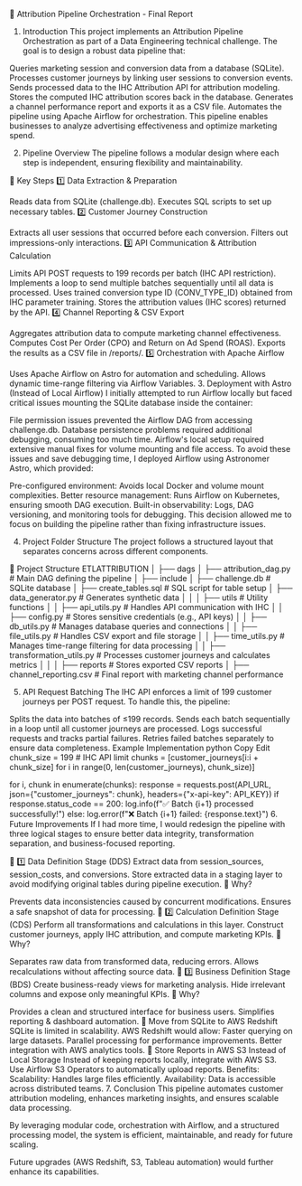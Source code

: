 📄 Attribution Pipeline Orchestration - Final Report
1. Introduction
This project implements an Attribution Pipeline Orchestration as part of a Data Engineering technical challenge. The goal is to design a robust data pipeline that:

Queries marketing session and conversion data from a database (SQLite).
Processes customer journeys by linking user sessions to conversion events.
Sends processed data to the IHC Attribution API for attribution modeling.
Stores the computed IHC attribution scores back in the database.
Generates a channel performance report and exports it as a CSV file.
Automates the pipeline using Apache Airflow for orchestration.
This pipeline enables businesses to analyze advertising effectiveness and optimize marketing spend.

2. Pipeline Overview
The pipeline follows a modular design where each step is independent, ensuring flexibility and maintainability.

📌 Key Steps
1️⃣ Data Extraction & Preparation

Reads data from SQLite (challenge.db).
Executes SQL scripts to set up necessary tables.
2️⃣ Customer Journey Construction

Extracts all user sessions that occurred before each conversion.
Filters out impressions-only interactions.
3️⃣ API Communication & Attribution Calculation

Limits API POST requests to 199 records per batch (IHC API restriction).
Implements a loop to send multiple batches sequentially until all data is processed.
Uses trained conversion type ID (CONV_TYPE_ID) obtained from IHC parameter training.
Stores the attribution values (IHC scores) returned by the API.
4️⃣ Channel Reporting & CSV Export

Aggregates attribution data to compute marketing channel effectiveness.
Computes Cost Per Order (CPO) and Return on Ad Spend (ROAS).
Exports the results as a CSV file in /reports/.
5️⃣ Orchestration with Apache Airflow

Uses Apache Airflow on Astro for automation and scheduling.
Allows dynamic time-range filtering via Airflow Variables.
3. Deployment with Astro (Instead of Local Airflow)
I initially attempted to run Airflow locally but faced critical issues mounting the SQLite database inside the container:

File permission issues prevented the Airflow DAG from accessing challenge.db.
Database persistence problems required additional debugging, consuming too much time.
Airflow's local setup required extensive manual fixes for volume mounting and file access.
To avoid these issues and save debugging time, I deployed Airflow using Astronomer Astro, which provided:

Pre-configured environment: Avoids local Docker and volume mount complexities.
Better resource management: Runs Airflow on Kubernetes, ensuring smooth DAG execution.
Built-in observability: Logs, DAG versioning, and monitoring tools for debugging.
This decision allowed me to focus on building the pipeline rather than fixing infrastructure issues.

4. Project Folder Structure
The project follows a structured layout that separates concerns across different components.

📂 Project Structure
ETLATTRIBUTION
│
├── dags
│   ├── attribution_dag.py            # Main DAG defining the pipeline
│
├── include
│   ├── challenge.db                   # SQLite database
│   ├── create_tables.sql               # SQL script for table setup
│   ├── data_generator.py               # Generates synthetic data
│   │
│   ├── utils                           # Utility functions
│   │   ├── api_utils.py               # Handles API communication with IHC
│   │   ├── config.py                   # Stores sensitive credentials (e.g., API keys)
│   │   ├── db_utils.py                 # Manages database queries and connections
│   │   ├── file_utils.py               # Handles CSV export and file storage
│   │   ├── time_utils.py               # Manages time-range filtering for data processing
│   │   ├── transformation_utils.py     # Processes customer journeys and calculates metrics
│   │
│   ├── reports                         # Stores exported CSV reports
│       ├── channel_reporting.csv       # Final report with marketing channel performance



5. API Request Batching
The IHC API enforces a limit of 199 customer journeys per POST request. To handle this, the pipeline:

Splits the data into batches of ≤199 records.
Sends each batch sequentially in a loop until all customer journeys are processed.
Logs successful requests and tracks partial failures.
Retries failed batches separately to ensure data completeness.
Example Implementation
python
Copy
Edit
chunk_size = 199  # IHC API limit
chunks = [customer_journeys[i:i + chunk_size] for i in range(0, len(customer_journeys), chunk_size)]

for i, chunk in enumerate(chunks):
    response = requests.post(API_URL, json={"customer_journeys": chunk}, headers={"x-api-key": API_KEY})
    if response.status_code == 200:
        log.info(f"✅ Batch {i+1} processed successfully!")
    else:
        log.error(f"❌ Batch {i+1} failed: {response.text}")
6. Future Improvements
If I had more time, I would redesign the pipeline with three logical stages to ensure better data integrity, transformation separation, and business-focused reporting.

📌 1️⃣ Data Definition Stage (DDS)
Extract data from session_sources, session_costs, and conversions.
Store extracted data in a staging layer to avoid modifying original tables during pipeline execution.
🔹 Why?

Prevents data inconsistencies caused by concurrent modifications.
Ensures a safe snapshot of data for processing.
📌 2️⃣ Calculation Definition Stage (CDS)
Perform all transformations and calculations in this layer.
Construct customer journeys, apply IHC attribution, and compute marketing KPIs.
🔹 Why?

Separates raw data from transformed data, reducing errors.
Allows recalculations without affecting source data.
📌 3️⃣ Business Definition Stage (BDS)
Create business-ready views for marketing analysis.
Hide irrelevant columns and expose only meaningful KPIs.
🔹 Why?

Provides a clean and structured interface for business users.
Simplifies reporting & dashboard automation.
🔹 Move from SQLite to AWS Redshift
SQLite is limited in scalability.
AWS Redshift would allow:
Faster querying on large datasets.
Parallel processing for performance improvements.
Better integration with AWS analytics tools.
🔹 Store Reports in AWS S3 Instead of Local Storage
Instead of keeping reports locally, integrate with AWS S3.
Use Airflow S3 Operators to automatically upload reports.
Benefits:
Scalability: Handles large files efficiently.
Availability: Data is accessible across distributed teams.
7. Conclusion
This pipeline automates customer attribution modeling, enhances marketing insights, and ensures scalable data processing.

By leveraging modular code, orchestration with Airflow, and a structured processing model, the system is efficient, maintainable, and ready for future scaling.

Future upgrades (AWS Redshift, S3, Tableau automation) would further enhance its capabilities.
